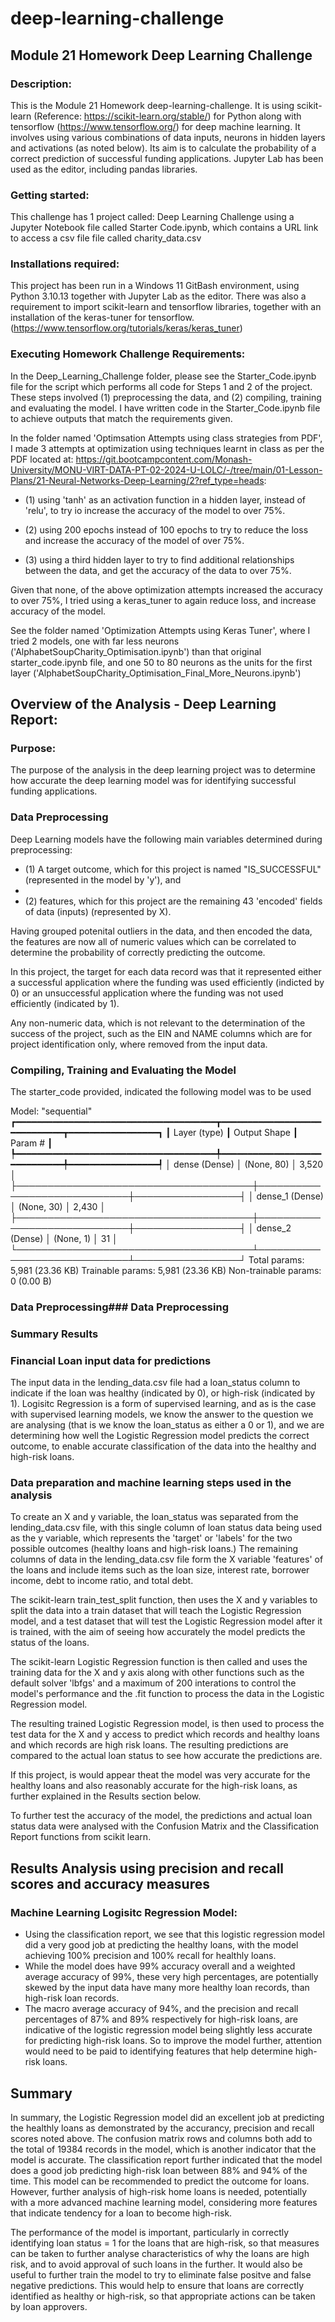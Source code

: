 # deep-learning-challenge

## Module 21 Homework Deep Learning Challenge
### Description:
This is the Module 21 Homework deep-learning-challenge. It is using scikit-learn (Reference: https://scikit-learn.org/stable/) for Python along with tensorflow (https://www.tensorflow.org/) for deep machine learning. It involves using various combinations of data inputs, neurons in hidden layers and activations (as noted below). Its aim is to calculate the probability of a correct prediction of successful funding applications. Jupyter Lab has been used as the editor, including pandas libraries. 

### Getting started:
This challenge has 1 project called: Deep Learning Challenge using a Jupyter Notebook file called Starter Code.ipynb, which contains a URL link to access a csv file  file called charity_data.csv

### Installations required:
This project has been run in a Windows 11 GitBash environment, using Python 3.10.13 together with Jupyter Lab as the editor.  There was also a requirement to import scikit-learn and tensorflow libraries, together with an installation of the keras-tuner for tensorflow.  (https://www.tensorflow.org/tutorials/keras/keras_tuner)

### Executing Homework Challenge Requirements:
In the Deep_Learning_Challenge folder, please see the Starter_Code.ipynb file for the script which performs all code for Steps 1 and 2 of the project. These steps involved (1) preprocessing the data, and (2) compiling, training and evaluating the model. I have written code in the Starter_Code.ipynb file to achieve outputs that match the requirements given. 

In the folder named 'Optimsation Attempts using class strategies from PDF', I made 3 attempts at optimization using techniques learnt in class as per the PDF located at:  https://git.bootcampcontent.com/Monash-University/MONU-VIRT-DATA-PT-02-2024-U-LOLC/-/tree/main/01-Lesson-Plans/21-Neural-Networks-Deep-Learning/2?ref_type=heads: 

* (1) using 'tanh' as an activation function in a hidden layer, instead of 'relu', to try io increase the accuracy of the model to over 75%.

* (2) using 200 epochs instead of 100 epochs to try to reduce the loss and increase the accuracy of the model of over 75%.

* (3) using a third hidden layer to try to find additional relationships between the data, and get the accuracy of the data to over 75%.

Given that none, of the above optimization attempts increased the accuracy to over 75%, I tried using a keras_tuner to again reduce loss, and increase accuracy of the model.  

See the folder named 'Optimization Attempts using Keras Tuner', where I tried 2 models, one with far less neurons ('AlphabetSoupCharity_Optimisation.ipynb') than that original starter_code.ipynb file, and one 50 to 80 neurons as the units for the first layer ('AlphabetSoupCharity_Optimisation_Final_More_Neurons.ipynb') 


## Overview of the Analysis - Deep Learning Report:

### Purpose:
The purpose of the analysis in the deep learning project was to determine how accurate the deep learning  model was for identifying successful funding applications.  

### Data Preprocessing
Deep Learning models have the following main variables determined during preprocessing: 

* (1) A target outcome, which for this project is named "IS_SUCCESSFUL" (represented in the model by 'y'), and
*
* (2) features, which for this project are the remaining 43 'encoded' fields of data (inputs) (represented by X).

Having grouped potenital outliers in the data, and then encoded the data, the features are now all of numeric values which can be correlated to determine the probability of correctly predicting the outcome.  

In this project, the target for each data record was that it represented either a successful application where the funding was used efficiently (indicted by 0) or an unsuccessful application where the funding was not used efficiently (indicated by 1).  

Any non-numeric data, which is not relevant to the determination of the success of the project, such as the EIN and NAME columns which are for project identification only, where removed from the input data.

### Compiling, Training and Evaluating the Model
The starter_code provided, indicated the following model was to be used 

Model: "sequential"
┏━━━━━━━━━━━━━━━━━━━━━━━━━━━━━━━━━━━━━━┳━━━━━━━━━━━━━━━━━━━━━━━━━━━━━┳━━━━━━━━━━━━━━━━━┓
┃ Layer (type)                         ┃ Output Shape                ┃         Param # ┃
┡━━━━━━━━━━━━━━━━━━━━━━━━━━━━━━━━━━━━━━╇━━━━━━━━━━━━━━━━━━━━━━━━━━━━━╇━━━━━━━━━━━━━━━━━┩
│ dense (Dense)                        │ (None, 80)                  │           3,520 │
├──────────────────────────────────────┼─────────────────────────────┼─────────────────┤
│ dense_1 (Dense)                      │ (None, 30)                  │           2,430 │
├──────────────────────────────────────┼─────────────────────────────┼─────────────────┤
│ dense_2 (Dense)                      │ (None, 1)                   │              31 │
└──────────────────────────────────────┴─────────────────────────────┴─────────────────┘
 Total params: 5,981 (23.36 KB)
 Trainable params: 5,981 (23.36 KB)
 Non-trainable params: 0 (0.00 B)
 
### Data Preprocessing### Data Preprocessing

### Summary Results



### Financial Loan input data for predictions
The input data in the lending_data.csv file had a loan_status column to indicate if the loan was healthy (indicated by 0), or high-risk (indicated by 1).  Logisitc Regression is a form of supervised learning, and as is the case with supervised learning models, we know the answer to the question we are analysing (that is we know the loan_status as either a 0 or 1), and we are determining how well the Logistic Regression model predicts the correct outcome, to enable accurate classification of the data into the healthy and high-risk loans.

### Data preparation and machine learning steps used in the analysis
To create an X and y variable, the loan_status was separated from the lending_data.csv file, with this single column of loan status data being used as the y variable, which represents the 'target' or 'labels' for the two possible outcomes (healthy loans and high-risk loans.)  The remaining columns of data in the lending_data.csv file form the X variable 'features' of the loans and include items such as the loan size, interest rate, borrower income, debt to income ratio, and total debt.  

The scikit-learn train_test_split function, then uses the X and y variables to split the data into a train dataset that will teach the Logistic Regression model, and a test dataset that will test the Logistic Regression model after it is trained, with the aim of seeing how accurately the model predicts the status of the loans. 

The scikit-learn Logistic Regression function is then called and uses the training data for the X and y axis along with other functions such as the default solver 'lbfgs' and a maximum of 200 interations to control the model's performance and the .fit function to process the data in the Logistic Regression model.  

The resulting trained Logistic Regression model, is then used to process the test data for the X and y access to predict which records and healthy loans and which records are high risk loans.  The resulting predictions are compared to the actual loan status to see how accurate the predictions are.

If this project, is would appear theat the model was very accurate for the healthy loans and also reasonably accurate for the high-risk loans, as further explained in the Results section below.

To further test the accuracy of the model, the predictions and actual loan status data were analysed with the Confusion Matrix and the Classification Report functions from scikit learn. 


## Results Analysis using precision and recall scores and accuracy measures

### Machine Learning Logisitc Regression Model:
 
* Using the classification report, we see that this logistic regression model did a very good job at predicting the healthy loans, with the model achieving 100% precision and 100% recall for healthly loans.
* While the model does have 99% accuracy overall and a weighted average accuracy of 99%, these very high percentages, are potentially skewed by the input data have many more healthy loan records, than high-risk loan records.
* The macro average accuracy of 94%, and the precision and recall percentages of 87% and 89% respectively for high-risk loans, are indicative of the logistic regression model being slightly less accurate for predicting high-risk loans. So to improve the model further, attention would need to be paid to identifying features that help determine high-risk loans.

## Summary

In summary, the Logistic Regression model did an excellent job at predicting the healthly loans as demonstrated by the accurancy, precision and recall scores noted above. The confusion matrix rows and columns both add to the total of 19384 records in the model, which is another indicator that the model is accurate.  The classification report further indicated that the model does a good job predicting high-risk loan between 88% and 94% of the time.
This model can be recommended to predict the outcome for loans.  However, further analysis of high-risk home loans is needed, potentially with a more advanced machine learning model, considering more features that indicate tendency for a loan to become high-risk. 

The performance of the model is important, particularly in correctly identifying loan status = 1 for the loans that are high-risk, so that measures can be taken to further analyse characteristics of why the loans are high risk, and to avoid approval of such loans in the further. It would also be useful to further train the model to try to eliminate false positve and false negative predictions.  This would help to ensure that loans are correctly identified as healthy or high-risk, so that appropriate actions can be taken by loan approvers. 
